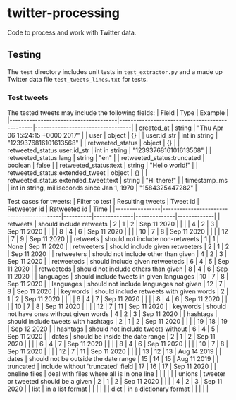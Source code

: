 # twitter-processing
Code to process and work with Twitter data.
## Testing
The `test` directory includes unit tests in `test_extractor.py` and a made up Twitter data file `test_tweets_lines.txt` for tests.
### Test tweets
The tested tweets may include the following fields:
| Field                                | Type                                          | Example                          |
|--------------------------------------|-----------------------------------------------|----------------------------------|
| created_at                           | string                                        | "Thu Apr 06 15:24:15 +0000 2017" |
| user                                 | object                                        | {}                               |
| user:id_str                          | int in string                                 | "1239376816101613568"            |
| retweeted_status                     | object                                        | {}                               |
| retweeted_status:user:id_str         | int in string                                 | "1239376816101613568"            |
| retweeted_status:lang                | string                                        | "en"                             |
| retweeted_status:truncated           | boolean                                       | false                            |
| retweeted_status:text                | string                                        | "Hello world!"                   |
| retweeted_status:extended_tweet      | object                                        | {}                               |
| retweeted_status:extended_tweet:text | string                                        | "Hi there!"                      |
| timestamp_ms                         | int in string, milliseconds since Jan 1, 1970 | "1584325447282"                  |

Test cases for tweets:
| Filter to test | Resulting tweets                         | Tweet id | Retweeter id | Retweeted id | Time        |
|----------------|------------------------------------------|----------|--------------|--------------|-------------|
| retweets       | should include retweets                  |        2 |            1 |            2 | Sep 11 2020 |
|                |                                          |        4 |            2 |            3 | Sep 11 2020 |
|                |                                          |        8 |            4 |            6 | Sep 11 2020 |
|                |                                          |       10 |            7 |            8 | Sep 11 2020 |
|                |                                          |       12 |            7 |            9 | Sep 11 2020 |
| retweets       | should not include non-retweets          |        1 |            1 |         None | Sep 11 2020 |
| retweeters     | should include given retweeters          |        2 |            1 |            2 | Sep 11 2020 |
| retweeters     | should not include other than given      |        4 |            2 |            3 | Sep 11 2020 |
| retweeteds     | should include given retweeteds          |        6 |            4 |            5 | Sep 11 2020 |
| retweeteds     | should not include others than given     |        8 |            4 |            6 | Sep 11 2020 |
| languages      | should include tweets in given languages |       10 |            7 |            8 | Sep 11 2020 |
| languages      | should not include languages not given   |       12 |            7 |            8 | Sep 11 2020 |
| keywords       | should include retweets with given words |        2 |            1 |            2 | Sep 11 2020 |
|                |                                          |        6 |            4 |            7 | Sep 11 2020 |
|                |                                          |        8 |            4 |            6 | Sep 11 2020 |
|                |                                          |       10 |            7 |            8 | Sep 11 2020 |
|                |                                          |       12 |            7 |           11 | Sep 11 2020 |
| keywords       | should not have ones without given words |        4 |            2 |            3 | Sep 11 2020 |
| hashtags       | should include tweets with hashtags      |        2 |            1 |            2 | Sep 11 2020 |
|                |                                          |       19 |           18 |           19 | Sep 12 2020 |
| hashtags       | should not include tweets without        |        6 |            4 |            5 | Sep 11 2020 |
| dates          | should be inside the date range          |        2 |            1 |            2 | Sep 11 2020 |
|                |                                          |        6 |            4 |            7 | Sep 11 2020 |
|                |                                          |        8 |            4 |            6 | Sep 11 2020 |
|                |                                          |       10 |            7 |            8 | Sep 11 2020 |
|                |                                          |       12 |            7 |           11 | Sep 11 2020 |
|                |                                          |       13 |           12 |           13 | Aug 14 2019 |
| dates          | should not be outside the date range     |       15 |           14 |           15 | Aug 11 2019 |
| truncated      | include without 'truncated' field        |       17 |           16 |           17 | Sep 11 2020 |
| oneline files  | deal with files where all is in one line |          |              |              |             |
| unions         | tweeter or tweeted should be a given     |        2 |            1 |            2 | Sep 11 2020 |
|                |                                          |        4 |            2 |            3 | Sep 11 2020 |
| list           | in a list format                         |          |              |              |             |
| dict           | in a dictionary format                   |          |              |              |             |
